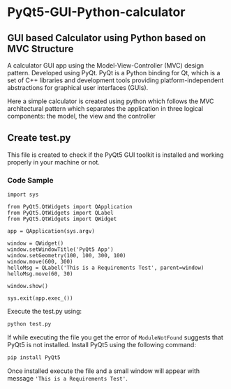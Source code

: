 # PyQt5-GUI-Python-calculator
## GUI based Calculator using Python based on MVC Structure
A calculator GUI app using the Model-View-Controller (MVC) design pattern. Developed using PyQt. PyQt is a Python binding for Qt, which is a set of C++ libraries and development tools providing platform-independent abstractions for graphical user interfaces (GUIs). 

Here a simple calculator is created using python which follows the MVC architectural pattern which separates the application in three logical components: the model, the view and the controller

## Create test.py
This file is created to check if the PyQt5 GUI toolkit is installed and working properly in your machine or not.
### Code Sample

```
import sys

from PyQt5.QtWidgets import QApplication
from PyQt5.QtWidgets import QLabel
from PyQt5.QtWidgets import QWidget

app = QApplication(sys.argv)

window = QWidget()
window.setWindowTitle('PyQt5 App')
window.setGeometry(100, 100, 300, 100)
window.move(600, 300)
helloMsg = QLabel('This is a Requirements Test', parent=window)
helloMsg.move(60, 30)

window.show()

sys.exit(app.exec_())
```
Execute the test.py using:

```bash
python test.py
```
If while executing the file you get the error of ```ModuleNotFound``` suggests that PyQt5 is not installed. Install PyQt5 using the following command:

```bash
pip install PyQt5
```
Once installed execute the file and a small window will appear with message ```'This is a Requirements Test'```.



